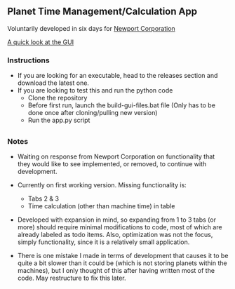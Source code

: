 ## Planet Time Management/Calculation App
Voluntarily developed in six days for [Newport Corporation](https://www.newport.com/)

[A quick look at the GUI](https://github.com/Frenchman98/PlanetTimeMgmtApp/blob/master/demo.gif)

### Instructions
- If you are looking for an executable, head to the releases section and download the latest one.
- If you are looking to test this and run the python code
    - Clone the repository
    - Before first run, launch the build-gui-files.bat file (Only has to be done once after cloning/pulling new version)
    - Run the app.py script
##
### Notes
- Waiting on response from Newport Corporation on functionality that they would like to see implemented, or removed, to continue with development.

- Currently on first working version. Missing functionality is:
   - Tabs 2 & 3
   - Time calculation (other than machine time) in table
   
- Developed with expansion in mind, so expanding from 1 to 3 tabs (or more) should require minimal modifications to code, most of which are already labeled as todo items. Also, optimization was not the focus, simply functionality, since it is a relatively small application. 

- There is one mistake I made in terms of development that causes it to be quite a bit slower than it could be (which is not storing planets within the machines), but I only thought of this after having written most of the code. May restructure to fix this later.
